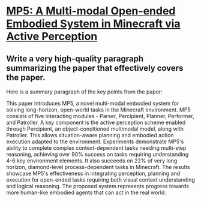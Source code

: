 # [MP5: A Multi-modal Open-ended Embodied System in Minecraft via Active   Perception](https://arxiv.org/abs/2312.07472)

## Write a very high-quality paragraph summarizing the paper that effectively covers the paper.

 Here is a summary paragraph of the key points from the paper:

This paper introduces MP5, a novel multi-modal embodied system for solving long-horizon, open-world tasks in the Minecraft environment. MP5 consists of five interacting modules - Parser, Percipient, Planner, Performer, and Patroller. A key component is the active perception scheme enabled through Percipient, an object-conditioned multimodal model, along with Patroller. This allows situation-aware planning and embodied action execution adapted to the environment. Experiments demonstrate MP5's ability to complete complex context-dependent tasks needing multi-step reasoning, achieving over 90% success on tasks requiring understanding 4-6 key environment elements. It also succeeds on 22% of very long horizon, diamond-level process-dependent tasks in Minecraft. The results showcase MP5's effectiveness in integrating perception, planning and execution for open-ended tasks requiring both visual context understanding and logical reasoning. The proposed system represents progress towards more human-like embodied agents that can act in the real world.
